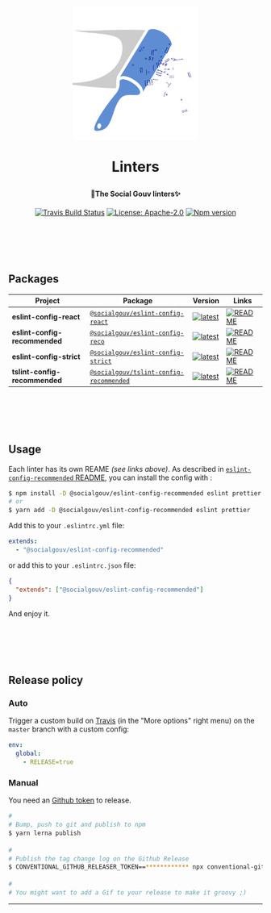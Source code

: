 <h1 align="center">
  <img src="https://github.com/SocialGouv/linters/raw/master/.github/linter_logo.svg?sanitize=true" width="250"/>
  <p align="center">Linters</p>
  <p align="center" style="font-size: 0.5em">🧹The Social Gouv linters✨</p>
</h1>

<p align="center">
  <a href="https://travis-ci.com/SocialGouv/linters"><img src="https://travis-ci.com/SocialGouv/linters.svg?branch=master" alt="Travis Build Status"></a>
  <a href="https://opensource.org/licenses/Apache-2.0"><img src="https://img.shields.io/badge/License-Apache--2.0-yellow.svg" alt="License: Apache-2.0"></a>
  <a href="https://www.npmjs.com/package/@socialgouv/eslint-config-recommended"><img src="https://img.shields.io/npm/v/@socialgouv/eslint-config-recommended.svg" alt="Npm version"></a> 
</p>

<br>
<br>
<br>
<br>

## Packages

| Project                       | Package                                                     | Version                                        | Links                                        |
| ----------------------------- | ----------------------------------------------------------- | ---------------------------------------------- | -------------------------------------------- |
| **eslint-config-react**       | [`@socialgouv/eslint-config-react`][link-npm-react]         | [![latest][img-npm-react]][link-npm-react]     | [![README][img-readme]][link-readme-react]   |
| **eslint-config-recommended** | [`@socialgouv/eslint-config-reco`][link-npm-reco]           | [![latest][img-npm-reco]][link-npm-reco]       | [![README][img-readme]][link-readme-reco]    |
| **eslint-config-strict**      | [`@socialgouv/eslint-config-strict`][link-npm-strict]       | [![latest][img-npm-strict]][link-npm-strict]   | [![README][img-readme]][link-readme-strict]  |
| **tslint-config-recommended** | [`@socialgouv/tslint-config-recommended`][link-npm-ts-reco] | [![latest][img-npm-ts-reco]][link-npm-ts-reco] | [![README][img-readme]][link-readme-ts-reco] |

<br>
<br>
<br>
<br>

## Usage

Each linter has its own REAME _(see links above)_.
As described in [`eslint-config-recommended` README](https://github.com/SocialGouv/linters/blob/master/packages/eslint-config-recommended/README.md#usage), you can install the config with : 

```sh
$ npm install -D @socialgouv/eslint-config-recommended eslint prettier
# or
$ yarn add -D @socialgouv/eslint-config-recommended eslint prettier
```


Add this to your `.eslintrc.yml` file:

```yaml
extends:
  - "@socialgouv/eslint-config-recommended"
```

or add this to your `.eslintrc.json` file:

```json
{
  "extends": ["@socialgouv/eslint-config-recommended"]
}
```

And enjoy it.

<br>
<br>
<br>
<br>

## Release policy

### Auto

Trigger a custom build on [Travis](https://travis-ci.com/SocialGouv/linters) (in the "More options" right menu) on the `master` branch with a custom config:

```yml
env:
  global:
    - RELEASE=true
```

### Manual

You need an [Github token](https://github.com/settings/tokens/new) to release.

```sh
#
# Bump, push to git and publish to npm
$ yarn lerna publish

#
# Publish the tag change log on the Github Release
$ CONVENTIONAL_GITHUB_RELEASER_TOKEN==************ npx conventional-github-releaser -p angular

#
# You might want to add a Gif to your release to make it groovy ;)
```

---

[img-npm-react]: https://img.shields.io/npm/v/@socialgouv/eslint-config-react/latest.svg
[img-npm-reco]: https://img.shields.io/npm/v/@socialgouv/eslint-config-recommended/latest.svg
[img-npm-strict]: https://img.shields.io/npm/v/@socialgouv/eslint-config-strict/latest.svg
[img-npm-ts-reco]: https://img.shields.io/npm/v/@socialgouv/tslint-config-recommended/latest.svg
[img-readme]: https://img.shields.io/badge/README--green.svg

[link-npm-react]: https://npmjs.com/package/@socialgouv/eslint-config-react
[link-npm-reco]: https://npmjs.com/package/@socialgouv/eslint-config-recommended
[link-npm-strict]: https://npmjs.com/package/@socialgouv/eslint-config-strict
[link-npm-ts-reco]: https://npmjs.com/package/@socialgouv/tslint-config-recommended
[link-readme-react]: https://github.com/SocialGouv/linters/blob/master/packages/eslint-config-react/README.md
[link-readme-reco]: https://github.com/SocialGouv/linters/blob/master/packages/eslint-config-recommended/README.md
[link-readme-strict]: https://github.com/SocialGouv/linters/blob/master/packages/eslint-config-strict/README.md
[link-readme-ts-reco]: https://github.com/SocialGouv/linters/blob/master/packages/tslint-config-recommended/README.md
